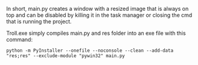 In short, main.py creates a window with a resized image that is always on top and can be disabled by killing it in the task manager or closing the cmd that is running the project.

Troll.exe simply compiles main.py and res folder into an exe file with this command:
```
python -m PyInstaller --onefile --noconsole --clean --add-data "res;res" --exclude-module "pywin32" main.py
```
